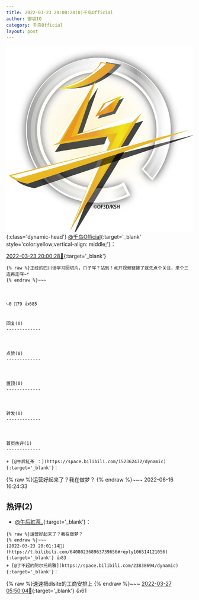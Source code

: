 ```yaml
---
title: 2022-03-23 20:00:28(0)千鸟Official
author: 御坂IO
category: 千鸟Official
layout: post
---
```


![img](/images/d7235309f85c0e1aec9d4ca9b6be983202228f8e.jpg){:class='dynamic-head'}
[@千鸟Official](https://space.bilibili.com/553771121/dynamic){:target='_blank' style='color:yellow;vertical-align: middle;'}：

[2022-03-23 20:00:28🔗](https://t.bilibili.com/640802368963739656){:target='_blank'}

~~~
{% raw %}正经的四川话学习回切片，爪子咩？站到！点开视频链接了就先点个关注，来个三连再走咩~*
{% endraw %}~~~



↪️0 💬79 👍685


回复(0)
-------------



点赞(0)
-------------



置顶(0)
-------------



转发(0)
-------------



首页热评(1)
-------------

+ [@午后紅茶_：](https://space.bilibili.com/152362472/dynamic){:target='_blank'}：
~~~
{% raw %}运营好起来了？我在做梦？
{% endraw %}~~~
2022-06-16 16:24:33


热评(2)
-------------

+ [@午后紅茶_](https://space.bilibili.com/152362472/dynamic){:target='_blank'}：
~~~
{% raw %}运营好起来了？我在做梦？
{% endraw %}~~~
[2022-03-23 20:01:14🔗](https://t.bilibili.com/640802368963739656#reply106514121056){:target='_blank'} 👍83
+ [@了不起的阿尔托莉雅](https://space.bilibili.com/23838694/dynamic){:target='_blank'}：
~~~
{% raw %}速速把dlsite的工商安排上
{% endraw %}~~~
[2022-03-27 05:50:04🔗](https://t.bilibili.com/640802368963739656#reply106909505072){:target='_blank'} 👍61



